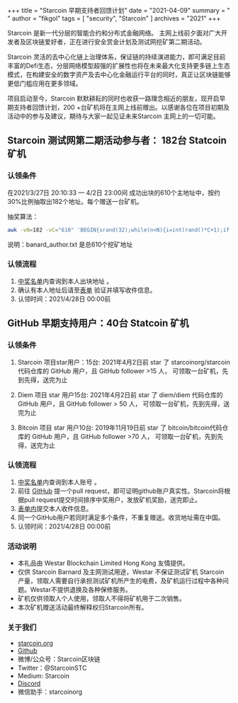 +++
title = "Starcoin 早期支持者回馈计划"
date = "2021-04-09"
summary = " "
author = "fikgol"
tags = [
    "security",
    "Starcoin"
]
archives = "2021"
+++

Starcoin 是新一代分层的智能合约和分布式金融网络。 主网上线前夕面对广大开发者及区块链爱好者，正在进行安全赏金计划及测试网挖矿第二期活动。

Starcoin 灵活的去中心化链上治理体系，保证链的持续演进能力，即可满足目前丰富的Defi生态，分层网络模型超强的扩展性也将在未来最大化支持更多链上生态模式，在构建安全的数字资产及去中心化金融运行平台的同时，真正让区块链能够更低门槛应用在更多领域。

项目启动至今，Starcoin 默默耕耘的同时也收获一路理念相近的朋友，现开启早期支持者回馈计划，200
+台矿机将在主网上线前赠出。以感谢各位在项目初期及活动中的参与及建议，期待与大家一起见证未来Starcoin 主网上的一切可能。


## Starcoin 测试网第二期活动参与者： 182台 Statcoin 矿机

### 认领条件

在2021/3/27日 20:10:33  —  4/2日 23:00间 成功出块的610个主地址中，按约30%比例抽取出182个地址。每个赠送一台矿机。

抽奖算法：
```bash
awk -vN=182 -vC="610" 'BEGIN{srand(32);while(n<N){i=int(rand()*C+1);if(!(i in a)){a[i]++;n++}}}NR in a' banard_author.txt

```
说明：banard_author.txt 是总610个挖矿地址


### 认领流程

1. [中奖名单](https://shimo.im/sheets/kTYYPKXwxp8ykhjh/dU8KK/)内查询到本人出块地址 。
2. 确认有本人地址后请至[表单](https://wj.qq.com/s2/8295631/0c52) 验证并填写收件信息。
3. 认领时间：2021/4/28日 00:00前

## GitHub 早期支持用户：40台 Statcoin 矿机

### 认领条件

1. Starcoin 项目star用户：15台: 2021年4月2日前 star 了 starcoinorg/starcoin 代码仓库的 GitHub 用户，且 GitHub follower >15 人，
可领取一台矿机，先到先得，送完为止

2. Diem 项目 star 用户15台: 2021年4月2日前 star 了 diem/diem 代码仓库的 GitHub 用户，且 GitHub follower > 50 人，
可领取一台矿机，先到先得，送完为止

3. Bitcoin 项目 star 用户10台: 2019年11月19日前 star 了 bitcoin/bitcoin代码仓库的 GitHub 用户，且 GitHub follower >70 人，
可领取一台矿机，先到先得，送完为止


### 认领流程

1. [中奖名单](https://shimo.im/sheets/kTYYPKXwxp8ykhjh/dU8KK/)内查询到本人账号 。
2. 前往 [GitHub](https://github.com/starcoinorg/miner-claim) 提一个pull request，即可证明github账户真实性。Starcoin将根据pull request提交时间排序中奖用户，发放矿机奖励，送完即止。
3. [表单内](https://wj.qq.com/s2/8297465/91a4/)提交本人收件信息。
4. 同一个GitHub用户若同时满足多个条件，不重复赠送。收货地址需在中国。
5. 认领时间：2021/4/28日 00:00前


### 活动说明

* 本礼品由 Westar Blockchain Limited Hong Kong 友情提供。
* 仅供 Starcoin Barnard 及主网测试用途，Westar 不保证测试矿机 Starcoin 产量，领取人需要自行承担测试矿机所产生的电费，及矿机运行过程中各种问题。Westar不提供退换及各种保修服务。
* 矿机仅供领取人个人使用，领取人不得将矿机用于二次销售。
* 本次矿机赠送活动最终解释权归Starcoin所有。

### 关于我们

* [starcoin.org](https://starcoin.org)
* [Github](https://github.com/starcoinorg/starcoin)
* 微博/公众号：Starcoin区块链
* Twitter：@StarcoinSTC
* Medium: Starcoin
* [Discord](https://discord.gg/UkfNMCpU)
* 微信助手：starcoinorg

